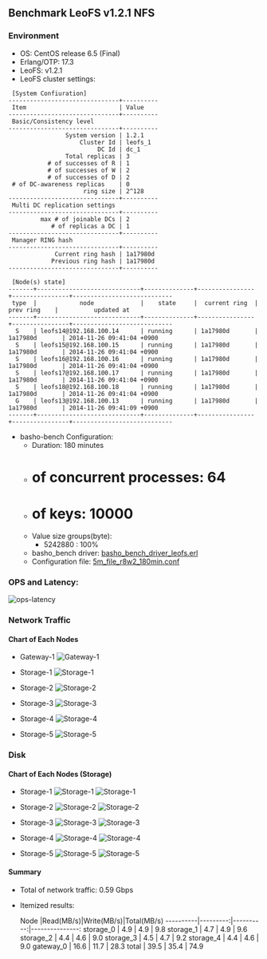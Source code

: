## Benchmark LeoFS v1.2.1 NFS

### Environment

* OS: CentOS release 6.5 (Final)
* Erlang/OTP: 17.3
* LeoFS: v1.2.1
* LeoFS cluster settings:

```
 [System Confiuration]
-------------------------------+----------
 Item                          | Value    
-------------------------------+----------
 Basic/Consistency level
-------------------------------+----------
                System version | 1.2.1
                    Cluster Id | leofs_1
                         DC Id | dc_1
                Total replicas | 3
           # of successes of R | 1
           # of successes of W | 2
           # of successes of D | 2
 # of DC-awareness replicas    | 0
                     ring size | 2^128
-------------------------------+----------
 Multi DC replication settings
-------------------------------+----------
         max # of joinable DCs | 2
            # of replicas a DC | 1
-------------------------------+----------
 Manager RING hash
-------------------------------+----------
             Current ring hash | 1a17980d
            Previous ring hash | 1a17980d
-------------------------------+----------

 [Node(s) state]
-------+-----------------------------+--------------+----------------+----------------+----------------------------
 type  |            node             |    state     |  current ring  |   prev ring    |          updated at         
-------+-----------------------------+--------------+----------------+----------------+----------------------------
  S    | leofs14@192.168.100.14      | running      | 1a17980d       | 1a17980d       | 2014-11-26 09:41:04 +0900
  S    | leofs15@192.168.100.15      | running      | 1a17980d       | 1a17980d       | 2014-11-26 09:41:04 +0900
  S    | leofs16@192.168.100.16      | running      | 1a17980d       | 1a17980d       | 2014-11-26 09:41:04 +0900
  S    | leofs17@192.168.100.17      | running      | 1a17980d       | 1a17980d       | 2014-11-26 09:41:04 +0900
  S    | leofs18@192.168.100.18      | running      | 1a17980d       | 1a17980d       | 2014-11-26 09:41:04 +0900
  G    | leofs13@192.168.100.13      | running      | 1a17980d       | 1a17980d       | 2014-11-26 09:41:09 +0900
-------+-----------------------------+--------------+----------------+----------------+----------------------------

```

* basho-bench Configuration:
    * Duration: 180 minutes
    * # of concurrent processes: 64
    * # of keys: 10000
    * Value size groups(byte):
        * 5242880 : 100%
    * basho_bench driver: [basho_bench_driver_leofs.erl](https://github.com/leo-project/leofs/blob/develop/test/src/basho_bench_driver_leofs.erl)
    * Configuration file: [5m_file_r8w2_180min.conf](20141126_095830/5m_file_r8w2_180min.conf)

### OPS and Latency:

![ops-latency](20141126_095830/summary.png)

### Network Traffic
#### Chart of Each Nodes

* Gateway-1
![Gateway-1](leofs13_20141126_095829/sar_1_20141126_095829_p1p1-if1.png)

* Storage-1
![Storage-1](leofs14_20141126_095829/sar_3_20141126_095829_p1p1-if1.png)

* Storage-2
![Storage-2](leofs15_20141126_095829/sar_3_20141126_095829_p1p1-if1.png)

* Storage-3
![Storage-3](leofs16_20141126_095829/sar_3_20141126_095829_p1p1-if1.png)

* Storage-4
![Storage-4](leofs17_20141126_095829/sar_3_20141126_095829_p1p1-if1.png)

* Storage-5
![Storage-5](leofs18_20141126_095829/sar_2_20141126_095829_p1p1-if1.png)


### Disk
#### Chart of Each Nodes (Storage)

* Storage-1
![Storage-1](leofs14_20141126_095829/sar_3_20141126_095829_dev8-16-t1.png)
![Storage-1](leofs14_20141126_095829/sar_3_20141126_095829_dev8-16-t2.png)

* Storage-2
![Storage-2](leofs15_20141126_095829/sar_3_20141126_095829_dev8-16-t1.png)
![Storage-2](leofs15_20141126_095829/sar_3_20141126_095829_dev8-16-t2.png)

* Storage-3
![Storage-3](leofs16_20141126_095829/sar_3_20141126_095829_dev8-16-t1.png)
![Storage-3](leofs16_20141126_095829/sar_3_20141126_095829_dev8-16-t2.png)

* Storage-4
![Storage-4](leofs17_20141126_095829/sar_3_20141126_095829_dev8-16-t1.png)
![Storage-4](leofs17_20141126_095829/sar_3_20141126_095829_dev8-16-t2.png)

* Storage-5
![Storage-5](leofs18_20141126_095829/sar_2_20141126_095829_dev8-16-t1.png)
![Storage-5](leofs18_20141126_095829/sar_2_20141126_095829_dev8-16-t2.png)


#### Summary

* Total of network traffic: 0.59 Gbps
* Itemized results:

   Node   |Read(MB/s)|Write(MB/s)|Total(MB/s)
----------|---------:|----------:|---------------:
storage_0 |      4.9 |       4.9 |       9.8
storage_1 |      4.7 |       4.9 |       9.6
storage_2 |      4.4 |       4.6 |       9.0
storage_3 |      4.5 |       4.7 |       9.2
storage_4 |      4.4 |       4.6 |       9.0
gateway_0 |     16.6 |      11.7 |      28.3
total     |     39.5 |      35.4 |      74.9

